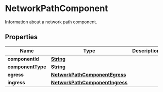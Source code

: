 

# NetworkPathComponent

Information about a network path component.

## Properties

| Name | Type | Description | Notes |
|------------ | ------------- | ------------- | -------------|
|**componentId** | [**String**](String.md) |  |  [optional] |
|**componentType** | [**String**](String.md) |  |  [optional] |
|**egress** | [**NetworkPathComponentEgress**](NetworkPathComponentEgress.md) |  |  [optional] |
|**ingress** | [**NetworkPathComponentIngress**](NetworkPathComponentIngress.md) |  |  [optional] |



